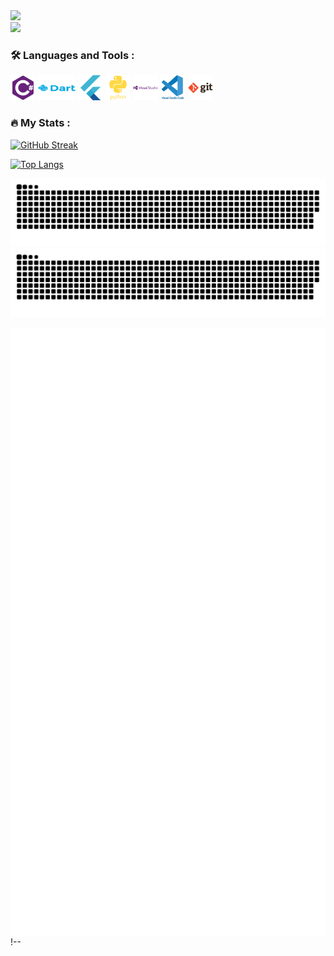 <div id="header" align="left">
  <img src="https://media.giphy.com/media/WTjXuYA2y4o3UZly3W/giphy.gif" width="100"/>
</div>
<div id="badges" align="left">
  <a href="https://t.me/samuramaks">
    <img src="https://img.shields.io/badge/Samuramaks-9cf?logo=Telegram&logoColor=white"/>
  </a>


### :hammer_and_wrench: Languages and Tools :
<div> 
<img src = "https://github.com/devicons/devicon/blob/master/icons/csharp/csharp-plain.svg" title = "C#" alt="C#" width="40" height="40"/>
<img src = "https://github.com/devicons/devicon/blob/master/icons/dart/dart-plain-wordmark.svg" title = "Dart" alt="Dart" width="60" height="40"/>
<img src = "https://github.com/devicons/devicon/blob/master/icons/flutter/flutter-original.svg" title = "Flutter" alt="Flutter" width="40" height="40"/>
<img src = "https://github.com/devicons/devicon/blob/master/icons/python/python-plain-wordmark.svg" title = "Python" alt="Python" width="40" height="40"/>
<img src = "https://github.com/devicons/devicon/blob/master/icons/visualstudio/visualstudio-plain-wordmark.svg" title = "VS" alt="VS" width="40" height="40"/>
<img src = "https://github.com/devicons/devicon/blob/master/icons/vscode/vscode-original-wordmark.svg" title = "VS Code" alt="VS Code" width="40" height="40"/>
<img src = "https://github.com/devicons/devicon/blob/master/icons/git/git-original-wordmark.svg" title = "Git" alt="Git" width="40" height="40"/>
</div>
 
### :fire: My Stats :
[![GitHub Streak](http://github-readme-streak-stats.herokuapp.com?user=samuramaks&theme=dark&background=000000)](https://git.io/streak-stats)

[![Top Langs](https://github-readme-stats.vercel.app/api/top-langs/?username=samuramaks&layout=compact&theme=vision-friendly-dark)](https://github.com/anuraghazra/github-readme-stats)

![github contribution grid snake animation](https://raw.githubusercontent.com/Samuramaks/Samuramaks/output/github-snake.svg#gh-dark-mode-only)
![github contribution grid snake animation](https://raw.githubusercontent.com/Samuramaks/Samuramaks/output/github-snake.svg#gh-light-mode-only)

[<img align="left" alt="If you see this, it means my metrics are not working" src="https://raw.githubusercontent.com/Samuramaks/Samuramaks/main/github-metrics.svg">](https://github.com/Samuramaks/Samuramaks)
!--
